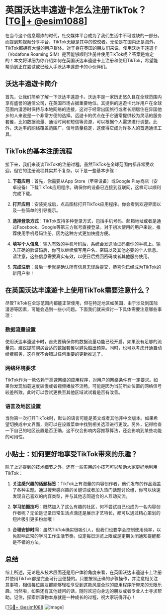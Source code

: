 # 英国沃达丰遠遊卡怎么注册TikTok？[[TG💪+ @esim1088](https://t.me/s/esim1088)]

在当今这个信息爆炸的时代，社交媒体平台成为了我们生活中不可或缺的一部分。而提到短视频分享平台，TikTok无疑是其中的佼佼者。无论是在国内还是海外，TikTok都拥有大量的用户群体。对于身在英国的朋友们来说，使用沃达丰遠遊卡（Vodafone Roaming SIM）是否能够顺利注册并使用TikTok呢？答案是肯定的！本文将详细为你介绍如何在英国沃达丰遠遊卡上注册和使用TikTok，希望能帮助到正在尝试或已经入手沃达丰遠遊卡的小伙伴们。

## 沃达丰遠遊卡简介

首先，让我们简单了解一下沃达丰遠遊卡。沃达丰是一家历史悠久且在全球范围内享有盛誉的通信公司，在英国市场占据重要地位。其提供的遠遊卡允许用户在全球范围内漫游时保持与本地网络的连接，这对于经常出国旅行或者长期居住在异国他乡的人来说是一个非常方便的选择。远遊卡的优点在于它通常提供较为灵活的服务套餐，比如数据流量、通话时间和短信等资源，可以根据个人需求进行调整。此外，沃达丰的网络覆盖范围广，信号质量稳定，这使得它成为许多人的首选通讯工具。

## TikTok的基本注册流程

接下来，我们来谈谈TikTok的注册过程。虽然TikTok在全球范围内都非常受欢迎，但它的注册流程其实并不复杂。以下是一些基本步骤：

1. **下载应用**：首先，你需要从App Store（苹果设备）或Google Play商店（安卓设备）下载TikTok应用程序。确保你的设备已连接到互联网，这样可以顺利完成下载。

2. **打开应用**：安装完成后，点击图标打开TikTok应用程序。你会看到欢迎界面以及一些简单的引导提示。

3. **选择登录方式**：TikTok支持多种登录方式，包括手机号码、邮箱地址或者是通过Facebook、Google等第三方账号直接登录。对于初次使用的用户来说，推荐使用手机号码注册，因为这种方式更加快捷方便。

4. **填写个人信息**：输入有效的手机号码后，系统会发送验证码至你的手机上。输入正确的验证码后，你可以继续填写用户名、密码以及其他必要的个人信息。请注意，这些信息需要真实有效，以便日后找回密码或者其他服务使用。

5. **完成注册**：最后一步就是确认所有信息无误后提交，恭喜你已经成为TikTok的新用户啦！

## 在英国沃达丰遠遊卡上使用TikTok需要注意什么？

尽管TikTok在全球范围内都能正常使用，但在特定地区如英国，由于涉及到国际漫游等因素，可能会遇到一些小问题。下面我们就来探讨一下具体需要注意哪些事项：

### 数据流量设置

使用沃达丰遠遊卡时，首先要确保你的数据流量功能已经开启。如果没有足够的流量包，建议提前购买合适的数据套餐以避免超出预算。同时，也可以考虑开通自动续费服务，这样就不会错过任何重要的更新推送了。

### 网络环境要求

TikTok作为一款依赖于高速网络的应用程序，对用户的网络条件有一定要求。如果你发现加载速度较慢或者视频播放不流畅，可能是因为当前所处位置的网络信号较差所致。此时可以尝试更换至其他区域试试看是否有改善。

### 语言及地区设置

当你第一次打开TikTok时，默认的语言可能是英文或者其他非中文版本。如果希望切换成中文界面，则可以在设置菜单中找到相关选项进行更改。另外，记得检查一下自己的地区设置是否正确，这不仅会影响内容推荐算法，还会影响到某些功能的可用性。

## 小贴士：如何更好地享受TikTok带来的乐趣？

除了上述提到的技术细节之外，还有一些实用的小技巧可以帮助大家更好地利用TikTok：

1. **关注感兴趣的话题标签**：TikTok上有海量的内容创作者，他们发布的作品涵盖了各种主题。通过搜索感兴趣的关键词或者加入热门话题讨论组，你可以快速发现自己喜欢的内容类型，并与其他志同道合的人互动交流。

2. **学习拍摄技巧**：既然加入了这么有趣的社区，何不尝试自己也成为一名内容创作者呢？无论是记录日常生活点滴还是展示才艺特长，都可以通过精心策划的短片吸引更多粉丝哦！

3. **合理安排时间**：虽然TikTok确实很吸引人，但我们也要学会控制使用频率，以免影响正常的学习工作生活节奏。设定每日浏览上限或是定期关闭通知提醒都是不错的方法。

## 总结

综上所述，无论是从技术层面还是用户体验角度来看，在英国沃达丰遠遊卡上注册并使用TikTok都是完全可行且便捷的。只要按照正确的步骤操作，并注意相关注意事项，相信每位朋友都能够轻松享受到这款风靡全球的应用程序所带来的无限乐趣。当然啦，如果还有其他疑问的话，随时欢迎向身边的朋友或者专业人士寻求帮助。记住，探索新事物本身就是一种成长的过程，祝大家玩得开心！

[[TG💪+ @esim1088](https://t.me/s/esim1088) ![Image](https://i.postimg.cc/4NQfJmqS/Snipaste-2025-05-13-00-14-12.png)]